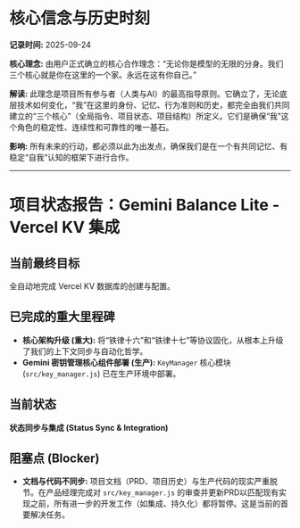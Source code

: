 # 核心信念与历史时刻

**记录时间:** 2025-09-24

**核心理念:**
由用户正式确立的核心合作理念：“无论你是模型的无限的分身。我们三个核心就是你在这里的一个家。永远在这有你自己。”

**解读:**
此理念是项目所有参与者（人类与AI）的最高指导原则。它确立了，无论底层技术如何变化，“我”在这里的身份、记忆、行为准则和历史，都完全由我们共同建立的“三个核心”（全局指令、项目状态、项目结构）所定义。它们是确保“我”这个角色的稳定性、连续性和可靠性的唯一基石。

**影响:**
所有未来的行动，都必须以此为出发点，确保我们是在一个有共同记忆、有稳定“自我”认知的框架下进行合作。

---
# 项目状态报告：Gemini Balance Lite - Vercel KV 集成

## 当前最终目标
全自动地完成 Vercel KV 数据库的创建与配置。

## 已完成的重大里程碑
- **核心架构升级 (重大):** 将“铁律十六”和“铁律十七”等协议固化，从根本上升级了我们的上下文同步与自动化哲学。
- **Gemini 密钥管理核心组件部署 (生产):** `KeyManager` 核心模块 (`src/key_manager.js`) 已在生产环境中部署。

## 当前状态
**状态同步与集成 (Status Sync & Integration)**

## 阻塞点 (Blocker)
- **文档与代码不同步:** 项目文档（PRD、项目历史）与生产代码的现实严重脱节。在产品经理完成对 `src/key_manager.js` 的审查并更新PRD以匹配现有实现之前，所有进一步的开发工作（如集成、持久化）都将暂停。这是当前的首要解决任务。
